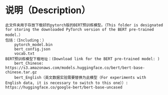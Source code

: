 
# 说明（Description）
    此文件夹用于存放下载好的pytorch版的BERT预训练模型。（This folder is designated for storing the downloaded PyTorch version of the BERT pre-trained model.）
    包括：（Including：）
        pytorch_model.bin  
        bert_config.json  
        vocab.txt  
    BERT预训练模型下载地址：(Download link for the BERT pre-trained model: )  
        bert_Chinese: https://s3.amazonaws.com/models.huggingface.co/bert/bert-base-chinese.tar.gz
        bert_English（英文数据实验需要替换为此模型（For experiments with English data, it is necessary to switch to this one））: https://huggingface.co/google-bert/bert-base-uncased